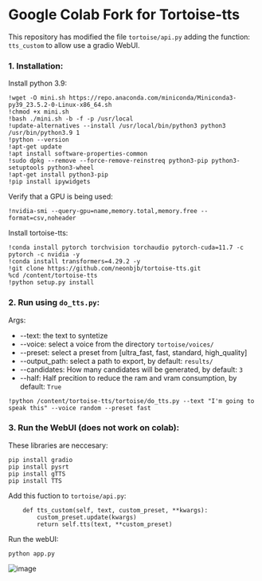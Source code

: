 # Google Colab Fork for Tortoise-tts

This repository has modified the file `tortoise/api.py` adding the function: `tts_custom` to allow use a gradio WebUI.

### 1. Installation:
Install python 3.9:
```
!wget -O mini.sh https://repo.anaconda.com/miniconda/Miniconda3-py39_23.5.2-0-Linux-x86_64.sh
!chmod +x mini.sh
!bash ./mini.sh -b -f -p /usr/local
!update-alternatives --install /usr/local/bin/python3 python3 /usr/bin/python3.9 1
!python --version
!apt-get update
!apt install software-properties-common
!sudo dpkg --remove --force-remove-reinstreq python3-pip python3-setuptools python3-wheel
!apt-get install python3-pip
!pip install ipywidgets
```
Verify that a GPU is being used:
```
!nvidia-smi --query-gpu=name,memory.total,memory.free --format=csv,noheader
```
Install tortoise-tts:
```
!conda install pytorch torchvision torchaudio pytorch-cuda=11.7 -c pytorch -c nvidia -y
!conda install transformers=4.29.2 -y
!git clone https://github.com/neonbjb/tortoise-tts.git
%cd /content/tortoise-tts
!python setup.py install
```
### 2. Run using `do_tts.py`:
Args:
* --text: the text to syntetize
* --voice: select a voice from the directory `tortoise/voices/`
* --preset: select a preset from [ultra_fast, fast, standard, high_quality]
* --output_path: select a path to export, by default: `results/`
* --candidates: How many candidates will be generated, by default: `3`
* --half: Half precition to reduce the ram and vram consumption, by default: `True`
```
!python /content/tortoise-tts/tortoise/do_tts.py --text "I'm going to speak this" --voice random --preset fast
```
### 3. Run the WebUI (does not work on colab):
These libraries are neccesary:
```
pip install gradio
pip install pysrt
pip install gTTS
pip install TTS
```
Add this fuction to `tortoise/api.py`:
```
    def tts_custom(self, text, custom_preset, **kwargs):
        custom_preset.update(kwargs)
        return self.tts(text, **custom_preset)
```
Run the webUI:
```
python app.py
```
![image](https://github.com/procrastinando/tortoise-tts-google-colab/assets/74340724/eb0ad3e2-2904-445f-b42c-227d420d85bf)
